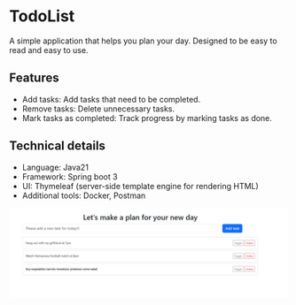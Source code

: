 # TodoList
A simple application that helps you plan your day. Designed to be easy to read and easy to use.

## Features
- Add tasks: Add tasks that need to be completed.
- Remove tasks: Delete unnecessary tasks.
- Mark tasks as completed: Track progress by marking tasks as done.
  
## Technical details
- Language: Java21
- Framework: Spring boot 3
- UI: Thymeleaf (server-side template engine for rendering HTML)
- Additional tools: Docker, Postman 

![App Screenshot](z6189630124279_2eb0ad3a22b9d3bdc94ac7e84c7f04e3.jpg)
